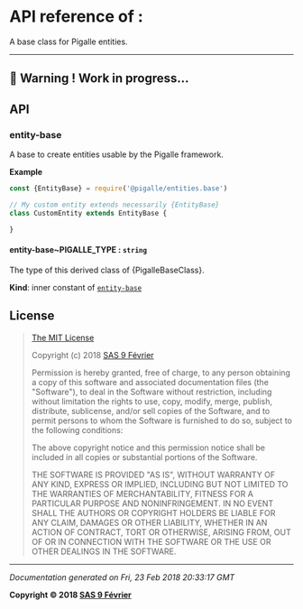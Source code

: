 # API reference of :

A base class for Pigalle entities.

---
&#x1F34E; **__Warning !__ Work in progress...**
---
## API

<a name="module_entity-base"></a>

### entity-base
A base to create entities usable by the Pigalle framework.

**Example**  
```js
const {EntityBase} = require('@pigalle/entities.base')

// My custom entity extends necessarily {EntityBase}
class CustomEntity extends EntityBase {

}
```
<a name="module_entity-base..PIGALLE_TYPE"></a>

#### entity-base~PIGALLE_TYPE : <code>string</code>
The type of this derived class of {PigalleBaseClass}.

**Kind**: inner constant of [<code>entity-base</code>](#module_entity-base)  
## <a name="license"> License

>
> [The MIT License](https://opensource.org/licenses/MIT)
>
> Copyright (c) 2018 [SAS 9 Février](https://9fevrier.com/)
>
> Permission is hereby granted, free of charge, to any person obtaining a copy
> of this software and associated documentation files (the "Software"), to deal
> in the Software without restriction, including without limitation the rights
> to use, copy, modify, merge, publish, distribute, sublicense, and/or sell
> copies of the Software, and to permit persons to whom the Software is
> furnished to do so, subject to the following conditions:
>
> The above copyright notice and this permission notice shall be included in all
> copies or substantial portions of the Software.
>
> THE SOFTWARE IS PROVIDED "AS IS", WITHOUT WARRANTY OF ANY KIND, EXPRESS OR
> IMPLIED, INCLUDING BUT NOT LIMITED TO THE WARRANTIES OF MERCHANTABILITY,
> FITNESS FOR A PARTICULAR PURPOSE AND NONINFRINGEMENT. IN NO EVENT SHALL THE
>AUTHORS OR COPYRIGHT HOLDERS BE LIABLE FOR ANY CLAIM, DAMAGES OR OTHER
> LIABILITY, WHETHER IN AN ACTION OF CONTRACT, TORT OR OTHERWISE, ARISING FROM,
> OUT OF OR IN CONNECTION WITH THE SOFTWARE OR THE USE OR OTHER DEALINGS IN THE
> SOFTWARE.
>

***

_Documentation generated on Fri, 23 Feb 2018 20:33:17 GMT_

**Copyright &copy; 2018 [SAS 9 Février](https://9fevrier.com/)**
